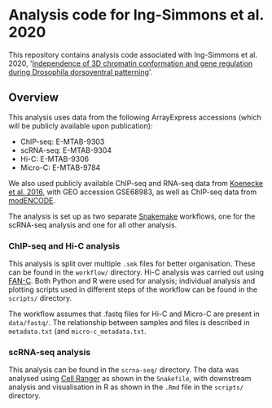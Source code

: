 # Analysis code for Ing-Simmons et al. 2020

This repository contains analysis code associated with Ing-Simmons et al. 2020, '[Independence of 3D chromatin conformation and gene regulation during Drosophila dorsoventral patterning](https://www.biorxiv.org/content/10.1101/2020.07.07.186791v1)'.

## Overview

This analysis uses data from the following ArrayExpress accessions (which will be publicly available upon publication):
* ChIP-seq: E-MTAB-9303
* scRNA-seq: E-MTAB-9304
* Hi-C: E-MTAB-9306
* Micro-C: E-MTAB-9784

We also used publicly available ChIP-seq and RNA-seq data from [Koenecke et al. 2016](https://genomebiology.biomedcentral.com/articles/10.1186/s13059-016-1057-2), with GEO accession GSE68983, as well as ChIP-seq data from [modENCODE](http://www.modencode.org/).

The analysis is set up as two separate [Snakemake](https://snakemake.readthedocs.io/en/stable/) workflows, one for the scRNA-seq analysis and one for all other analysis. 

### ChIP-seq and Hi-C analysis

This analysis is split over multiple `.smk` files for better organisation. These can be found in the `workflow/` directory. Hi-C analysis was carried out using [FAN-C](https://fan-c.readthedocs.io/en/latest/). Both Python and R were used for analysis; individual analysis and plotting scripts used in different steps of the workflow can be found in the `scripts/` directory. 

The workflow assumes that .fastq files for Hi-C and Micro-C are present in `data/fastq/`. The relationship between samples and files is described in `metadata.txt` (and `micro-c_metadata.txt`.

### scRNA-seq analysis

This analysis can be found in the `scrna-seq/` directory. The data was analysed using [Cell Ranger](https://support.10xgenomics.com/single-cell-gene-expression/software/pipelines/latest/what-is-cell-ranger) as shown in the `Snakefile`, with downstream analysis and visualisation in R as shown in the `.Rmd` file in the `scripts/` directory. 
 
